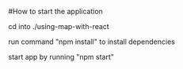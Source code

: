 #How to start the application

cd into ./using-map-with-react

run command "npm install" to install dependencies

start app by running "npm start"
